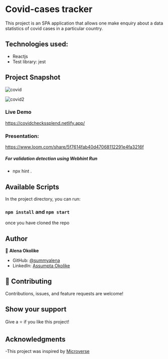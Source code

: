 # Covid-cases tracker

This project is an SPA application that allows one make enquiry about a data statistics of covid cases in a particular country.

## Technologies used: 
- Reactjs 
- Test library: jest

## Project Snapshot

![covid](https://user-images.githubusercontent.com/95056164/194458845-b1853cb1-f660-4db3-a089-275a71894bda.JPG)

![covid2](https://user-images.githubusercontent.com/95056164/194458863-a99a333c-6671-4b6f-8e00-427995e4f699.JPG)


### Live Demo
https://covidcheckssplend.netlify.app/

### Presentation:
https://www.loom.com/share/5f7614fab40d47068112291e4fa3216f

##### For validation detection using Webhint Run

- npx hint .

## Available Scripts

In the project directory, you can run:

### `npm install` and `npm start`
once you have cloned the repo

## Author

👤 **Alena Okolike**

- GitHub: [@summyalena](https://github.com/summyalena)
- LinkedIn: [Assumpta Okolike](https://www.linkedin.com/in/assumpta-okolike/)

## 🤝 Contributing

Contributions, issues, and feature requests are welcome!


## Show your support

Give a ⭐️ if you like this project!

## Acknowledgments

-This project was inspired by [Microverse](https://www.microverse.org)
